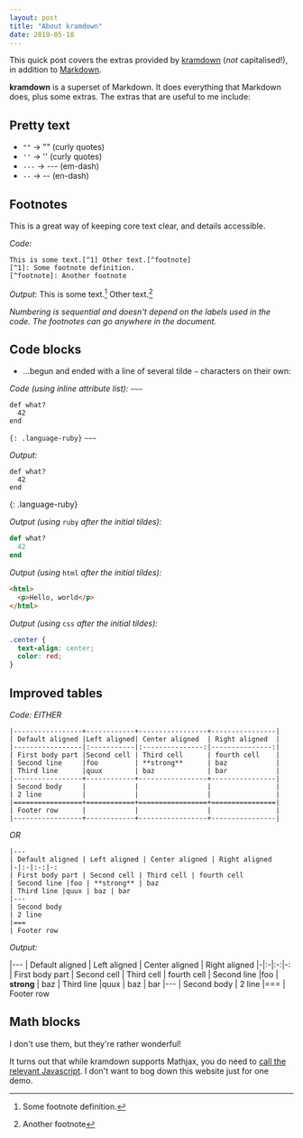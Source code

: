 ```yaml
---
layout: post
title: "About kramdown"
date: 2019-05-18
---
```

This quick post covers the extras provided by [kramdown](https://kramdown.gettalong.org/) (*not* capitalised!), in addition to [Markdown](https://daringfireball.net/projects/markdown/).

**kramdown** is a superset of Markdown. It does everything that Markdown does, plus some extras. The extras that are useful to me include:

## Pretty text

* `""` → "" (curly quotes)
* `''` → '' (curly quotes)
* `---` → --- (em-dash)
* `--` → -- (en-dash)

## Footnotes

This is a great way of keeping core text clear, and details accessible.

*Code:*
~~~
This is some text.[^1] Other text.[^footnote]
[^1]: Some footnote definition.
[^footnote]: Another footnote
~~~

*Output:*
This is some text.[^1] Other text.[^footnote]

[^1]: Some footnote definition.
[^footnote]: Another footnote

*Numbering is sequential and doesn't depend on the labels used in the code. The footnotes can go anywhere in the document.*

## Code blocks

* ...begun and ended with a line of several tilde `~` characters on their own:

*Code (using inline attribute list):*
`~~~`
~~~
def what?
  42
end
~~~
`{: .language-ruby}`
`~~~`

*Output:*
~~~
def what?
  42
end
~~~
{: .language-ruby}


*Output (using* `ruby` *after the initial tildes):*
~~~ ruby
def what?
  42
end
~~~

*Output (using* `html` *after the initial tildes):*
~~~ html
<html>
  <p>Hello, world</p>
</html>  
~~~

*Output (using* `css` *after the initial tildes):*
~~~ css
.center {
  text-align: center;
  color: red;
}
~~~


## Improved tables

*Code: EITHER*
~~~
|-----------------+------------+-----------------+----------------|
| Default aligned |Left aligned| Center aligned  | Right aligned  |
|-----------------|:-----------|:---------------:|---------------:|
| First body part |Second cell | Third cell      | fourth cell    |
| Second line     |foo         | **strong**      | baz            |
| Third line      |quux        | baz             | bar            |
|-----------------+------------+-----------------+----------------|
| Second body     |            |                 |                |
| 2 line          |            |                 |                |
|=================+============+=================+================|
| Footer row      |            |                 |                |
|-----------------+------------+-----------------+----------------|
~~~
*OR*
~~~
|---
| Default aligned | Left aligned | Center aligned | Right aligned
|-|:-|:-:|-:
| First body part | Second cell | Third cell | fourth cell
| Second line |foo | **strong** | baz
| Third line |quux | baz | bar
|---
| Second body
| 2 line
|===
| Footer row
~~~
*Output:*

|---
| Default aligned | Left aligned | Center aligned | Right aligned
|-|:-|:-:|-:
| First body part | Second cell | Third cell | fourth cell
| Second line |foo | **strong** | baz
| Third line |quux | baz | bar
|---
| Second body
| 2 line
|===
| Footer row

## Math blocks

I don't use them, but they're rather wonderful!

It turns out that while kramdown supports Mathjax, you do need to [call the relevant Javascript](https://quuxplusone.github.io/blog/2018/08/05/mathjax-in-jekyll/). I don't want to bog down this website just for one demo.
